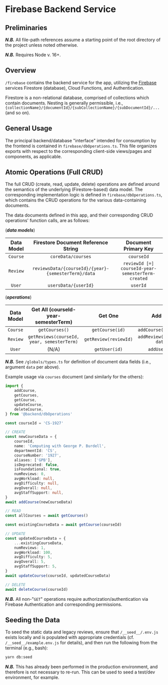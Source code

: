 # Firebase Backend Service

## Preliminaries

**_N.B._** All file-path references assume a starting point of the root directory of the project unless noted otherwise.

**_N.B._** Requires Node v. 16+.

## Overview

`/firebase` contains the backend service for the app, utilizing the [Firebase](https://firebase.google.com/) services Firestore (database), Cloud Functions, and Authentication.

Firestore is a non-relational database, comprised of collections which contain documents. Nesting is generally permissible, i.e., `{collectionName}/{documentId}/{subCollectionName}/{subDocumentId}/...` (and so on).

## General Usage

The principal backend/database "interface" intended for consumption by the frontend is contained in `firebase/dbOperations.ts`. This file organizes exports with respect to the corresponding client-side views/pages and components, as applicable.

## Atomic Operations (Full CRUD)

The full CRUD (create, read, update, delete) operations are defined around the semantics of the underlying (Firestore-based) data model. The corresponding implementation logic is defined in `firebase/dbOperations.ts`, which contains the CRUD operations for the various data-containing documents.

The data documents defined in this app, and their corresponding CRUD operations' function calls, are as follows:

(**_data models_**)

| Data Model |         Firestore Document Reference String         |               Document Primary Key                |
| :--------: | :-------------------------------------------------: | :-----------------------------------------------: |
|  `Course`  |                 `coreData/courses`                  |                    `courseId`                     |
|  `Review`  | `reviewsData/{courseId}/{year}-{semesterTerm}/data` | `reviewId [=] courseId-year-semesterTerm-created` |
|   `User`   |                `usersData/{userId}`                 |                     `userId`                      |

(**_operations_**)

| Data Model |    Get All (courseId-year-semesterTerm)    |        Get One        |           Add One           |           Update One           |        Delete One        |
| :--------: | :----------------------------------------: | :-------------------: | :-------------------------: | :----------------------------: | :----------------------: |
|  `Course`  |               `getCourses()`               |    `getCourse(id)`    |    `addCourse(id, data)`    |    `updateCourse(id, data)`    |    `deleteCourse(id)`    |
|  `Review`  | `getReviews(courseId, year, semesterTerm)` | `getReview(reviewId)` | `addReview(reviewId, data)` | `updateReview(reviewId, data)` | `deleteReview(reviewId)` |
|   `User`   |                   (N/A)                    |     `getUser(id)`     |        `addUser(id)`        |        `updateUser(id)`        |     `deleteUser(id)`     |

**_N.B._** See `/globals/types.ts` for definition of document data fields (i.e., argument `data` per above).

Example usage via `courses` document (and similarly for the others):

```ts
import {
	addCourse,
	getCourses,
	getCourse,
	updateCourse,
	deleteCourse,
} from '@backend/dbOperations'

const courseId = 'CS-1927'

// CREATE
const newCourseData = {
	courseId,
	name: 'Computing with George P. Burdell',
	departmentId: 'CS',
	courseNumber: '1927',
	aliases: ['GPB'],
	isDeprecated: false,
	isFoundational: true,
	numReviews: 0,
	avgWorkload: null,
	avgDifficulty: null,
	avgOverall: null,
	avgStaffSupport: null,
}
await addCourse(newCourseData)

// READ
const allCourses = await getCourses()

const existingCourseData = await getCourse(courseId)

// UPDATE
const updatedCourseData = {
	...existingCourseData,
	numReviews: 1,
	avgWorkload: 100,
	avgDifficulty: 5,
	avgOverall: 5,
	avgStaffSupport: 5,
}
await updateCourse(courseId, updatedCourseData)

// DELETE
await deleteCourse(courseId)
```

**_N.B._** All non-"`GET`" operations require authorization/authentication via Firebase Authentication and corresponding permissions.

## Seeding the Data

To seed the static data and legacy reviews, ensure that `/__seed__/.env.js` exists locally and is populated with appropriate credentials (cf. `/__seed__/example.env.js` for details), and then run the following from the terminal (e.g., bash):

```bash
yarn db:seed
```

**_N.B._** This has already been performed in the production environment, and therefore is not necessary to re-run. This can be used to seed a test/dev environment, for example.
